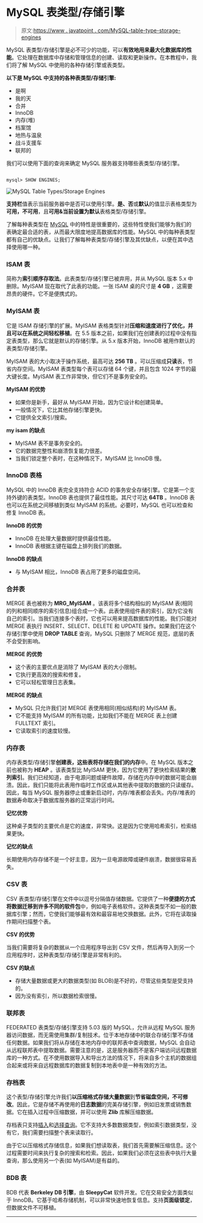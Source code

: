 # MySQL 表类型/存储引擎

> 原文:[https://www . javatpoint . com/MySQL-table-type-storage-engines](https://www.javatpoint.com/mysql-table-types-storage-engines)

MySQL 表类型/存储引擎是必不可少的功能，可以**有效地用来最大化数据库的性能**。它处理在数据库中存储和管理信息的创建、读取和更新操作。在本教程中，我们将了解 MySQL 中使用的各种存储引擎或表类型。

**以下是 MySQL 中支持的各种表类型/存储引擎:**

*   是啊
*   我的天
*   合并
*   InnoDB
*   内存(堆)
*   档案馆
*   地热与温泉
*   战斗支援车
*   联邦的

我们可以使用下面的查询来确定 MySQL 服务器支持哪些表类型/存储引擎。

```

mysql> SHOW ENGINES;

```

![MySQL Table Types/Storage Engines](../Images/9a8362d688c8a07de947a00fabd81e2c.png)

**支持栏**值表示当前服务器中是否可以使用引擎。**是、否**或**默认**的值显示表格类型为**可用，不可用**，且**可用&当前设置为默认**表格类型/存储引擎。

了解每种表类型在 [MySQL](https://www.javatpoint.com/mysql-tutorial) 中的特性是很重要的，这些特性使我们能够为我们的表确定最合适的表，从而最大限度地提高数据库的性能。MySQL 中的每种表类型都有自己的优缺点。让我们了解每种表类型/存储引擎及其优缺点，以便在其中选择使用哪一种。

### ISAM 表

简称为**索引顺序存取法**。此表类型/存储引擎已被弃用，并从 MySQL 版本 5.x 中删除。MyISAM 现在取代了此表的功能。一张 ISAM 桌的尺寸是 **4 GB** ，这需要昂贵的硬件。它不是便携式的。

### MyISAM 表

它是 ISAM 存储引擎的扩展。MyISAM 表格类型针对**压缩和速度进行了优化，并且可以在系统之间轻松移植**。在 5.5 版本之前，如果我们在创建表的过程中没有指定表类型，那么它就是默认的存储引擎。从 5.x 版本开始，InnoDB 被用作默认的表类型/存储引擎。

MyISAM 表的大小取决于操作系统，最高可达 **256 TB** 。可以压缩成**只读**表，节省内存空间。MyISAM 表类型每个表可以存储 64 个键，并且包含 1024 字节的最大键长度。MyISAM 表工作非常快，但它们不是事务安全的。

**MyISAM 的优势**

*   如果你是新手，最好从 MyISAM 开始，因为它设计和创建简单。
*   一般情况下，它比其他存储引擎更快。
*   它提供全文索引/搜索。

**my isam 的缺点**

*   MyISAM 表不是事务安全的。
*   它的数据完整性和崩溃恢复能力很差。
*   当我们锁定整个表时，在这种情况下，MyISAM 比 InnoDB 慢。

### InnoDB 表格

MySQL 中的 InnoDB 表完全支持符合 ACID 的事务安全存储引擎。它是第一个支持外键的表类型。InnoDB 表也提供了最佳性能。其尺寸可达 **64TB** 。InnoDB 表也可以在系统之间移植到类似 MyISAM 的系统。必要时，MySQL 也可以检查和修复 InnoDB 表。

**InnoDB 的优势**

*   InnoDB 在处理大量数据时提供最佳性能。
*   InnoDB 表根据主键在磁盘上排列我们的数据。

**InnoDB 的缺点**

*   与 MyISAM 相比，InnoDB 表占用了更多的磁盘空间。

### 合并表

MERGE 表也被称为 **MRG_MyISAM** 。该表将多个结构相似的 MyISAM 表(相同的列和相同顺序的索引信息)组合成一个表。此表使用组件表的索引，因为它没有自己的索引。当我们连接多个表时，它也可以用来提高数据库的性能。我们只能对 MERGE 表执行 INSERT、SELECT、DELETE 和 UPDATE 操作。如果我们在这个存储引擎中使用 **DROP TABLE** 查询，MySQL 只删除了 MERGE 规范，底层的表不会受到影响。

**MERGE 的优势**

*   这个表的主要优点是消除了 MyISAM 表的大小限制。
*   它执行更高效的搜索和修复。
*   它可以轻松管理日志表集。

**MERGE 的缺点**

*   MySQL 只允许我们对 MERGE 表使用相同(相似结构)的 MyISAM 表。
*   它不能支持 MyISAM 的所有功能，比如我们不能在 MERGE 表上创建 FULLTEXT 索引。
*   它读取索引的速度较慢。

### 内存表

内存表类型/存储引擎**创建表，这些表将存储在我们的内存**中。在 MySQL 版本之前也被称为 **HEAP** 。该表类型比 MyISAM 更快，因为它使用了更快检索结果的**散列索引**。我们已经知道，由于电源问题或硬件故障，存储在内存中的数据可能会崩溃。因此，我们只能将此表用作临时工作区或从其他表中提取的数据的只读缓存。因此，每当 MySQL 服务器停止或重新启动时，内存/堆表都会丢失。内存/堆表的数据寿命取决于数据库服务器的正常运行时间。

**记忆优势**

这种桌子类型的主要优点是它的速度，非常快。这是因为它使用哈希索引，检索结果更快。

**记忆的缺点**

长期使用内存存储不是一个好主意，因为一旦电源故障或硬件崩溃，数据很容易丢失。

### CSV 表

CSV 表类型/存储引擎在文件中以逗号分隔值存储数据。它提供了一种**便捷的方式将数据迁移到许多不同的软件包**中，例如电子表格软件。这种表类型不如一般的数据库引擎；然而，它使我们能够最有效和最容易地交换数据。此外，它将在读取操作期间扫描整个表。

**CSV 的优势**

当我们需要将复杂的数据从一个应用程序导出到 CSV 文件，然后再导入到另一个应用程序时，这种表类型/存储引擎是非常有利的。

**CSV 的缺点**

*   存储大量数据或更大的数据类型(如 BLOB)是不好的，尽管这些类型是受支持的。
*   因为没有索引，所以数据检索很慢。

### 联邦表

FEDERATED 表类型/存储引擎支持 5.03 版的 MySQL，允许从远程 MySQL 服务器访问数据，而无需使用集群/复制技术。位于本地存储中的联合存储引擎不存储任何数据。如果我们将从存储在本地内存中的联邦表中查询数据，MySQL 会自动从远程联邦表中提取数据。需要注意的是，这是服务器而不是客户端访问远程数据库的一种方式。在不使用数据导入和导出方法的情况下，将来自多个主机的数据组合起来或将来自远程数据库的数据复制到本地表中是一种有效的方法。

### 存档表

这个表型/存储引擎允许我们**以压缩格式存储大量数据**到**节省磁盘空间，不可修改**。因此，它是存储不再使用的**日志数据**的完美存储引擎，例如旧发票或销售数据。它在插入过程中压缩数据，并可以使用 **Zlib** 库解压缩数据。

存档表只支持[插入](https://www.javatpoint.com/mysql-insert)和[选择查询](https://www.javatpoint.com/mysql-select)。它不支持大多数数据类型，例如索引数据类型，没有它，我们需要扫描整个表来读取行。

由于它以压缩格式存储信息，如果我们想读取表，我们首先需要解压缩信息。这个过程需要时间来执行复杂的搜索和检索。因此，如果我们必须在这些表中执行大量查询，那么使用另一个表(如 MyISAM)是有益的。

### BDB 表

BDB 代表 **Berkeley DB 引擎**，由 **SleepyCat** 软件开发。它在交易安全方面类似于 InnoDB。它基于哈希存储机制，可以非常快速地恢复信息。支持**页面级锁定**，但数据文件不可移植。

* * *